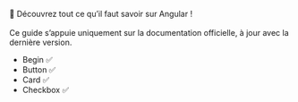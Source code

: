 🚀 Découvrez tout ce qu’il faut savoir sur Angular ! <br>
<br>
Ce guide s’appuie uniquement sur la documentation officielle, à jour avec la dernière version.

- Begin ✅
- Button ✅
- Card ✅
- Checkbox ✅ 
